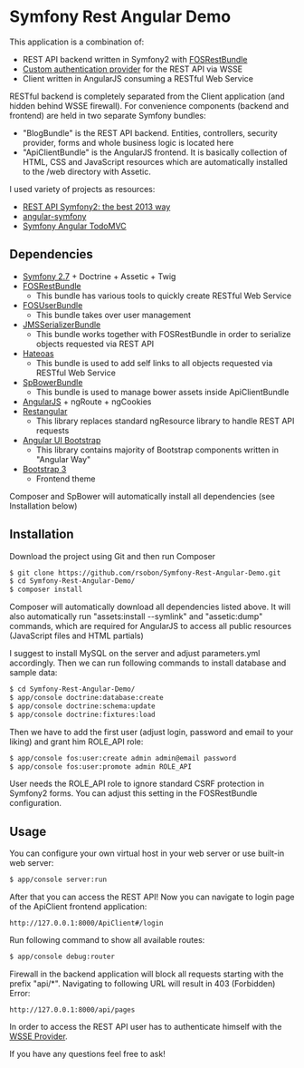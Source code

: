 Symfony Rest Angular Demo
========================

This application is a combination of:
  * REST API backend written in Symfony2 with [FOSRestBundle](https://github.com/FriendsOfSymfony/FOSRestBundle)
  * [Custom authentication provider](http://symfony.com/doc/current/cookbook/security/custom_authentication_provider.html) for the REST API via WSSE
  * Client written in AngularJS consuming a RESTful Web Service

RESTful backend is completely separated from the Client application (and hidden behind WSSE firewall). For convenience components (backend and frontend) are held in two separate Symfony bundles:
  * "BlogBundle" is the REST API backend. Entities, controllers, security provider, forms and whole business logic is located here
  * "ApiClientBundle" is the AngularJS frontend. It is basically collection of HTML, CSS and JavaScript resources which are automatically installed to the /web directory with Assetic.

I used variety of projects as resources:
  * [REST API Symfony2: the best 2013 way](https://github.com/liuggio/symfony2-rest-api-the-best-2013-way/)
  * [angular-symfony](https://github.com/FlyersWeb/angular-symfony)
  * [Symfony Angular TodoMVC](https://github.com/bayne/symfony-angular-todomvc#symfony-angular-todomvc-)

Dependencies
------------

  * [Symfony 2.7](http://symfony.com/) + Doctrine + Assetic + Twig
  *	[FOSRestBundle](https://github.com/FriendsOfSymfony/FOSRestBundle)
  	* This bundle has various tools to quickly create RESTful Web Service
  *	[FOSUserBundle](https://github.com/FriendsOfSymfony/FOSUserBundle)
  	* This bundle takes over user management
  * [JMSSerializerBundle](https://github.com/schmittjoh/JMSSerializerBundle)
  	* This bundle works together with FOSRestBundle in order to serialize objects requested via REST API
  * [Hateoas](https://github.com/willdurand/Hateoas)
  	* This bundle is used to add self links to all objects requested via RESTful Web Service
  * [SpBowerBundle](https://github.com/Spea/SpBowerBundle/)
  	* This bundle is used to manage bower assets inside ApiClientBundle
  * [AngularJS](https://angularjs.org/) + ngRoute + ngCookies
  * [Restangular](https://github.com/mgonto/restangular)
  	* This library replaces standard ngResource library to handle REST API requests
  * [Angular UI Bootstrap](https://github.com/angular-ui/bootstrap)
  	* This library contains majority of Bootstrap components written in "Angular Way"
  * [Bootstrap 3](http://getbootstrap.com/)
  	* Frontend theme

Composer and SpBower will automatically install all dependencies (see Installation below)

Installation
------------

Download the project using Git and then run Composer

```bash
$ git clone https://github.com/rsobon/Symfony-Rest-Angular-Demo.git
$ cd Symfony-Rest-Angular-Demo/
$ composer install
```

Composer will automatically download all dependencies listed above.
It will also automatically run "assets:install --symlink" and "assetic:dump" commands, which are required for AngularJS to access all public resources (JavaScript files and HTML partials)

I suggest to install MySQL on the server and adjust parameters.yml accordingly. Then we can run following commands to install database and sample data:

```bash
$ cd Symfony-Rest-Angular-Demo/
$ app/console doctrine:database:create
$ app/console doctrine:schema:update
$ app/console doctrine:fixtures:load
```

Then we have to add the first user (adjust login, password and email to your liking) and grant him ROLE_API role:

```bash
$ app/console fos:user:create admin admin@email password
$ app/console fos:user:promote admin ROLE_API
```

User needs the ROLE_API role to ignore standard CSRF protection in Symfony2 forms. You can adjust this setting in the FOSRestBundle configuration.

Usage
-----

You can configure your own virtual host in your web server or use built-in web server:

```bash
$ app/console server:run
```

After that you can access the REST API!
Now you can navigate to login page of the ApiClient frontend application:

```
http://127.0.0.1:8000/ApiClient#/login
```

Run following command to show all available routes:

```bash
$ app/console debug:router
```

Firewall in the backend application will block all requests starting with the prefix "api/*". Navigating to following URL will result in 403 (Forbidden) Error:
```
http://127.0.0.1:8000/api/pages
```

In order to access the REST API user has to authenticate himself with the [WSSE Provider](http://obtao.com/blog/2013/06/configure-wsse-on-symfony-with-fosrestbundle).

If you have any questions feel free to ask!
